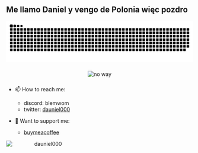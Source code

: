 
<h2 align="left">Me llamo Daniel y vengo de Polonia więc pozdro</h2>

<div align="center">
  <img src="https://raw.githubusercontent.com/dauniel000/dauniel000/output/github-snake-dark.svg" alt="Snake animation" />
</div>

###

<div align="center">
  <img src="https://spotify-recently-played-readme.vercel.app/api?user=c6mvunckjy4fzpmw7tufh6njp&count=1" alt="no way" />
  
</div>

###

- 📫 How to reach me:
  - discord: blemwom
  - twitter: [dauniel000](https://x.com/dauniel000)

- 💸 Want to support me:
  - [buymeacoffee](https://buymeacoffee.com/dauniel000)


<div align="center">
  <p><a href="https://www.buymeacoffee.com/dauniel000"> <img align="left" src="https://cdn.buymeacoffee.com/buttons/v2/default-yellow.png" height="50" width="210" alt="dauniel000" /></a></p><br><br>
</div>
